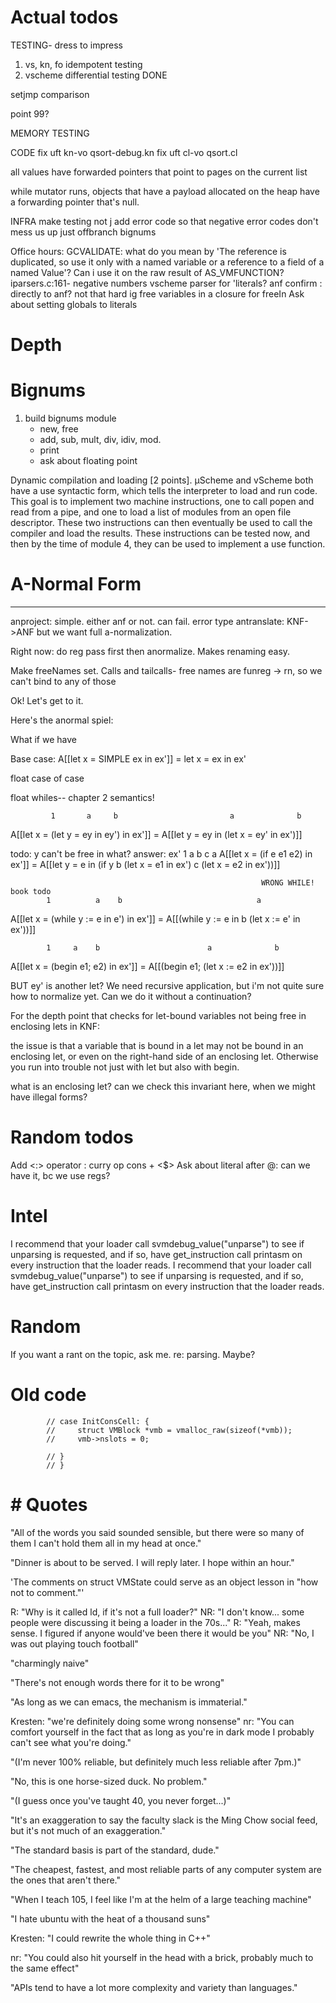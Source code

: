 # Actual todos

TESTING- dress to impress
1. vs, kn, fo idempotent testing
2. vscheme differential testing DONE

setjmp comparison

point 99?

MEMORY TESTING

CODE
fix uft kn-vo qsort-debug.kn
fix uft cl-vo qsort.cl

all values have forwarded pointers that point to pages on the current list

while mutator runs, objects that have a payload allocated on the heap have a 
forwarding pointer that's null. 

INFRA
make testing not j add error code so that negative error codes don't mess us up
just offbranch bignums

Office hours:
GCVALIDATE: what do you mean by 'The reference is duplicated, 
so use it only with a named variable or a reference to a field of a 
named Value'? Can i use it on the raw result of AS_VMFUNCTION?
iparsers.c:161- negative numbers
vscheme parser for 'literals?
anf confirm : directly to anf? not that hard ig
free variables in a closure for freeIn
Ask about setting globals to literals


# Depth

# Bignums 
1. build bignums module 
   - new, free
   - add, sub, mult, div, idiv, mod. 
   - print
   - ask about floating point


Dynamic compilation and loading [2 points]. 
μScheme and vScheme both have a use syntactic form, which tells the interpreter 
to load and run code. This goal is to implement two machine instructions, one to
 call popen and read from a pipe, and one to load a list of modules from an open
  file descriptor. These two instructions can then eventually be used to call 
  the compiler and load the results. These instructions can be tested now, and 
  then by the time of module 4, they can be used to implement a use function.



# A-Normal Form


---
anproject: simple. either anf or not. can fail. error type
antranslate: KNF->ANF
but we want full a-normalization. 

Right now:
do reg pass first
then anormalize. Makes renaming easy. 

Make freeNames set. Calls and tailcalls- free names are funreg -> rn, so we 
can't bind to any of those

Ok! Let's get to it. 


Here's the anormal spiel:

What if we have 


Base case: 
A[[let x = SIMPLE ex in ex']] = let x = ex in ex'

float case of case 

float whiles-- chapter 2 semantics! 

             1       a     b                         a              b
A[[let x = (let y = ey in ey') in ex']] = A[[let y = ey in (let x = ey' in ex')]]

todo: y can't be free in what? answer: ex'
            1  a b  c                                a 
A[[let x = (if e e1 e2) in ex']]        = A[[let y = e in (if y       b
                                                            (let x = e1 in ex')
                                                                      c
                                                            (let x = e2 in ex'))]]

                                                            WRONG WHILE! book todo
            1          a    b                              a
A[[let x = (while y := e in e') in ex']]  = A[[(while y := e in 
                                                    b 
                                          (let x := e' in ex'))]]

            1     a    b                        a              b
A[[let x = (begin e1; e2) in ex']]  = A[[(begin e1; (let x := e2 in ex'))]]

BUT ey' is another let? We need recursive application, but i'm not quite sure 
how to normalize yet. Can we do it without a continuation?

For the depth point that checks for let-bound variables not being free in 
enclosing lets in KNF: 

the issue is that a variable that is bound in a let may not be bound in an 
enclosing let, or even on the right-hand side of an enclosing let. 
Otherwise you run into trouble not just with let but also with begin.

what is an enclosing let? can we check this invariant here, when we might 
have illegal forms?




# Random todos
Add <:> operator : curry op cons + <$>
Ask about literal after @: can we have it, bc we use regs?



# Intel

I recommend that your loader call svmdebug_value("unparse") to see if unparsing 
is requested, and if so, have get_instruction call printasm on every 
instruction that the loader reads.
I recommend that your loader call svmdebug_value("unparse") to see if unparsing 
is requested, and if so, have get_instruction call printasm on every 
instruction that the loader reads.


# Random

If you want a rant on the topic, ask me. re: parsing. Maybe?

# Old code
            // case InitConsCell: {
            //     struct VMBlock *vmb = vmalloc_raw(sizeof(*vmb));
            //     vmb->nslots = 0;

            // }
            // }



# # Quotes

"All of the words you said sounded sensible, but there were so many of them 
I can't hold them all in my head at once."

"Dinner is about to be served. I will reply later. I hope within an hour."

'The comments on struct VMState could serve as an object lesson in 
"how not to comment."'

R: "Why is it called ld, if it's not a full loader?"
NR: "I don't know... some people were discussing it being a loader in the 70s..."
R: "Yeah, makes sense. I figured if anyone would've been there it would be you"
NR: "No, I was out playing touch football"


"charmingly naive"

"There's not enough words there for it to be wrong"

"As long as we can emacs, the mechanism is immaterial."

Kresten: "we're definitely doing some wrong nonsense"
nr: "You can comfort yourself in the fact that as long as you're in dark mode
     I probably can't see what you're doing."

"(I'm never 100% reliable, but definitely much less reliable after 7pm.)"

"No, this is one horse-sized duck. No problem."

"(I guess once you've taught 40, you never forget...)"

"It's an exaggeration to say the faculty slack is the Ming Chow social feed,
 but it's not much of an exaggeration."

"The standard basis is part of the standard, dude." 

"The cheapest, fastest, and most reliable parts of any computer system 
are the ones that aren't there."

"When I teach 105, I feel like I'm at the helm of a large teaching machine"

"I hate ubuntu with the heat of a thousand suns"

Kresten: "I could rewrite the whole thing in C++"

nr: "You could also hit yourself in the head with a brick, probably much to the 
same effect"

"APIs tend to have a lot more complexity and variety than languages."